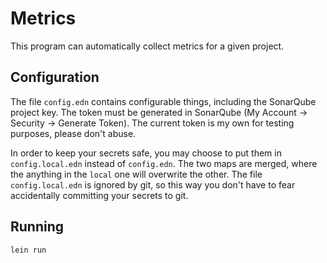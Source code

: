 Metrics
=======

This program can automatically collect metrics for a given project.

Configuration
-------------

The file `config.edn` contains configurable things, including the SonarQube
project key. The token must be generated in SonarQube (My Account -> Security
-> Generate Token). The current token is my own for testing purposes, please
don't abuse.

In order to keep your secrets safe, you may choose to put them in
`config.local.edn` instead of `config.edn`. The two maps are merged, where
the anything in the `local` one will overwrite the other. The file
`config.local.edn` is ignored by git, so this way you don't have to fear
accidentally committing your secrets to git.

Running
-------

`lein run`
